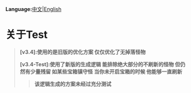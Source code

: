 
**Language:**[中文](https://github.com/Sam5440/Genshin_Impact_Teleport/tree/main/AutoGeneratePoint/Points(SortByItemKind)[ver3.4][cn-en][2023-01-18]/Readme.md)|[English](https://github.com/Sam5440/Genshin_Impact_Teleport/tree/main/AutoGeneratePoint/Points(SortByItemKind)[ver3.4][cn-en][2023-01-18]/Readme_en.md)
# 关于Test
>**[v3.4]:使用的是旧版的优化方案 仅仅优化了无掉落怪物**
>
>**[v3.4-Test]:使用了新版的生成逻辑 能排除绝大部分的不刷新的怪物 但仍然有少量残留 如某些宝箱镇守怪 当你未开启宝箱的时候 他能够一直刷新**
>>**该逻辑生成的方案未经过充分测试**